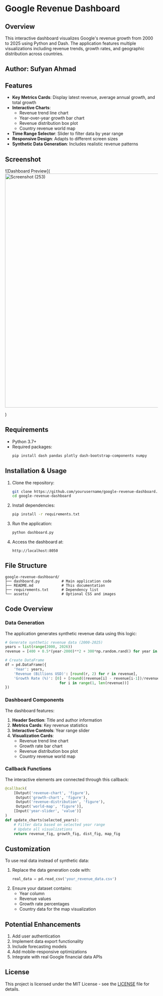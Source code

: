 # Google Revenue Dashboard
## Overview
This interactive dashboard visualizes Google's revenue growth from 2000 to 2025 using Python and Dash. The application features multiple visualizations including revenue trends, growth rates, and geographic distribution across countries.

## **Author**: Sufyan Ahmad

## Features
- **Key Metrics Cards**: Display latest revenue, average annual growth, and total growth
- **Interactive Charts**:
  - Revenue trend line chart
  - Year-over-year growth bar chart
  - Revenue distribution box plot
  - Country revenue world map
- **Time Range Selector**: Slider to filter data by year range
- **Responsive Design**: Adapts to different screen sizes
- **Synthetic Data Generation**: Includes realistic revenue patterns

## Screenshot
![Dashboard Preview](
<img width="1366" height="768" alt="Screenshot (253)" src="https://github.com/user-attachments/assets/abc84ed3-e792-43ba-8ad7-66ae51cea205" />

)

## Requirements
- Python 3.7+
- Required packages:
  ```bash
  pip install dash pandas plotly dash-bootstrap-components numpy
  ```

## Installation & Usage
1. Clone the repository:
   ```bash
   git clone https://github.com/yourusername/google-revenue-dashboard.git
   cd google-revenue-dashboard
   ```
2. Install dependencies:
   ```bash
   pip install -r requirements.txt
   ```
3. Run the application:
   ```bash
   python dashboard.py
   ```
4. Access the dashboard at:
   ```
   http://localhost:8050
   ```

## File Structure
```
google-revenue-dashboard/
├── dashboard.py          # Main application code
├── README.md             # This documentation
├── requirements.txt      # Dependency list
└── assets/               # Optional CSS and images
```

## Code Overview

### Data Generation
The application generates synthetic revenue data using this logic:
```python
# Generate synthetic revenue data (2000-2025)
years = list(range(2000, 2026))
revenue = [400 + 0.5*(year-2000)**2 + 300*np.random.rand() for year in years]

# Create DataFrame
df = pd.DataFrame({
    'Year': years,
    'Revenue (Billions USD)': [round(r, 2) for r in revenue],
    'Growth Rate (%)': [0] + [round((revenue[i] - revenue[i-1])/revenue[i-1]*100, 2) 
                         for i in range(1, len(revenue))]
})
```

### Dashboard Components
The dashboard features:
1. **Header Section**: Title and author information
2. **Metrics Cards**: Key revenue statistics
3. **Interactive Controls**: Year range slider
4. **Visualization Cards**:
   - Revenue trend line chart
   - Growth rate bar chart
   - Revenue distribution box plot
   - Country revenue world map

### Callback Functions
The interactive elements are connected through this callback:
```python
@callback(
    [Output('revenue-chart', 'figure'),
     Output('growth-chart', 'figure'),
     Output('revenue-distribution', 'figure'),
     Output('world-map', 'figure')],
    [Input('year-slider', 'value')]
)
def update_charts(selected_years):
    # Filter data based on selected year range
    # Update all visualizations
    return revenue_fig, growth_fig, dist_fig, map_fig
```

## Customization
To use real data instead of synthetic data:
1. Replace the data generation code with:
   ```python
   real_data = pd.read_csv('your_revenue_data.csv')
   ```
2. Ensure your dataset contains:
   - Year column
   - Revenue values
   - Growth rate percentages
   - Country data for the map visualization

## Potential Enhancements
1. Add user authentication
2. Implement data export functionality
3. Include forecasting models
4. Add mobile-responsive optimizations
5. Integrate with real Google financial data APIs

## License
This project is licensed under the MIT License - see the [LICENSE](LICENSE) file for details.

